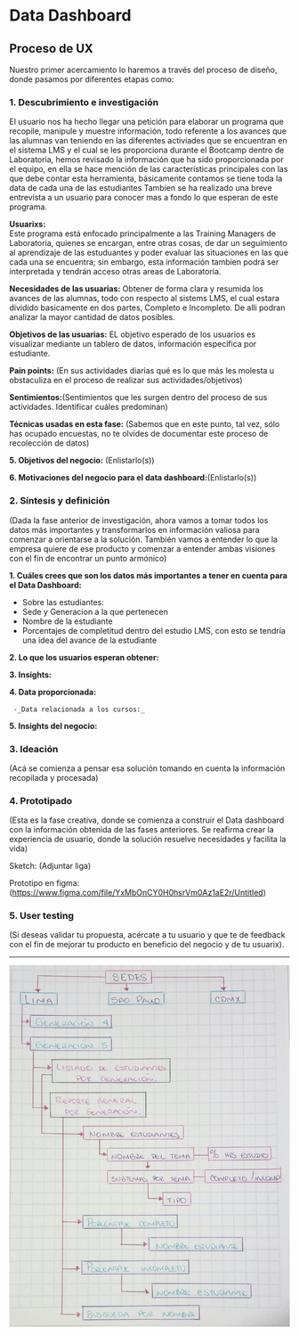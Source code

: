 # **Data Dashboard**

## **Proceso de UX**

Nuestro primer acercamiento lo haremos a través del proceso de diseño, donde pasamos por diferentes etapas como:

### **1. Descubrimiento e investigación**

El usuario nos ha hecho llegar una petición para elaborar un programa que recopile, manipule y muestre información, todo referente a los avances que las alumnas van teniendo en las diferentes activiades que se encuentran en el sistema LMS y el cual  se les proporciona  durante el Bootcamp dentro de Laboratoria, hemos revisado la información que ha sido proporcionada por el equipo, en ella se hace mención de las características principales con las que debe contar esta herramienta, básicamente contamos se tiene toda la data de cada una de las estudiantes Tambien se ha realizado una breve entrevista a un usuario para conocer mas a fondo lo que esperan de este programa.

__Usuarixs:__  
Este programa está enfocado principalmente a las Training Managers de Laboratoria, quienes se encargan, entre otras cosas, de dar un  seguimiento al aprendizaje de  las estuduantes y  poder evaluar las situaciones en las que cada una se encuentra; sin embargo, esta información tambien podrá ser interpretada y tendrán acceso otras areas de Laboratoria.

__Necesidades de las usuarias:__
Obtener de forma clara y resumida los avances de las alumnas, todo con respecto al sistems LMS, el cual estara dividido basicamente en dos partes, Completo e Incompleto. De alli podran analizar la mayor cantidad de datos posibles.


__Objetivos de las usuarias:__ 
EL objetivo esperado de los usuarios es visualizar mediante un tablero de datos, información específica por estudiante.


__Pain points:__ (En sus actividades diarias qué es lo que más les molesta u obstaculiza en el proceso de  realizar sus actividades/objetivos)

__Sentimientos:__(Sentimientos que les surgen dentro del proceso de sus actividades. Identificar cuáles predominan)

__Técnicas usadas en esta fase:__ (Sabemos que en este punto, tal vez, sólo has ocupado encuestas, no te olvides de documentar este proceso de recolección de datos)

__5. Objetivos del negocio:__ (Enlistarlo(s))

__6. Motivaciones del negocio para el data dashboard:__(Enlistarlo(s))

### **2. Síntesis y definición**
(Dada la fase anterior de investigación, ahora vamos a tomar todos los datos más importantes y transformarlos en información valiosa para comenzar a orientarse a la solución. También vamos a entender lo que la empresa quiere de ese producto y comenzar a entender ambas visiones con el fin de encontrar un punto armónico)

__1. Cuáles crees que son los datos más importantes a tener en cuenta para el Data Dashboard:__

   - Sobre las estudiantes:
   - Sede y Generacion a la que pertenecen
   - Nombre de la estudiante
   - Porcentajes de completitud dentro del estudio LMS, con esto se tendría una idea del avance de la estudiante
 

__2. Lo que los usuarios esperan obtener:__




__3. Insights:__

__4. Data proporcionada:__ 

     -_Data relacionada a los cursos:_

__5. Insights del negocio:__

### **3. Ideación**
(Acá se comienza a pensar esa solución tomando en cuenta la información recopilada y procesada)

### **4. Prototipado**
(Esta es la fase creativa, donde se comienza a construir el Data dashboard con la información obtenida de las fases anteriores. Se reafirma crear la experiencia de usuario, donde la solución resuelve necesidades y facilita la vida)

Sketch: (Adjuntar liga)

Prototipo en figma: (https://www.figma.com/file/YxMbOnCY0H0hsrVm0Az1aE2r/Untitled)

### **5. User testing**
(Si deseas validar tu propuesta, acércate a tu usuario y que te de feedback con el fin de mejorar tu producto en beneficio del negocio y de tu usuarix).
****
<img align="center" src="./imagenes/CF.jpg" />
